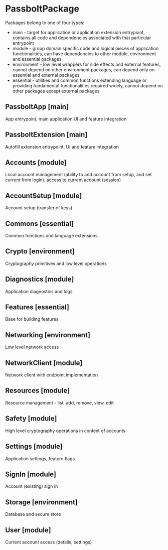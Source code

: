 # **PassboltPackage**

Packages belong to one of four types:
- main - target for application or application extension entrypoint, contains all code and dependencies associated with that particular entrypoint
- module - group domain specific code and logical pieces of application functionalities, can have dependencies to other module, environment and essential packages
- environment - low level wrappers for side effects and external features, cannot depend on other environment packages, can depend only on essential and external packages
- essential - utilities and common functions extending language or providing fundamental functionalities required widely, cannot depend on other packages except external packages

## PassboltApp [main]
 App entrypoint, main application UI and feature integration
## PassboltExtension [main]
Autofill extension entrypoint, UI and feature integration
## Accounts [module]
Local account management (ability to add account from setup, and set current from login), access to current account (session)
## AccountSetup [module]
Account setup (transfer of keys)
## Commons [essential]
Common functions and language extensions.
## Crypto [environment]
Cryptography primitives and low level operations
## Diagnostics [module]
Application diagnostics and logs
## Features [essential]
Base for building features
## Networking [environment]
Low level network access
## NetworkClient [module]
Network client with endpoint implementation
## Resources [module]
Resource management - list, add, remove, view, edit
## Safety  [module]
High level cryptography operations in context of accounts
## Settings [module]
Application settings, feature flags 
## SignIn [module]
Account (existing) sign in 
## Storage [environment]
Database and secure store
## User [module]
Current account access (details, settings)

